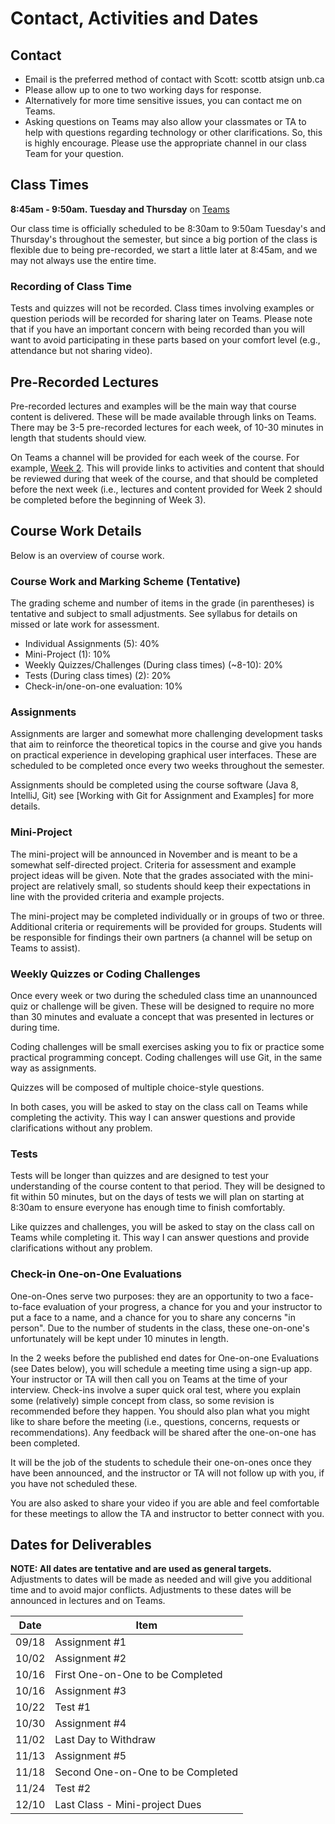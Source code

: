 # Contact, Activities and Dates

## Contact

- Email is the preferred method of contact with Scott: scottb atsign unb.ca
- Please allow up to one to two working days for response.
- Alternatively for more time sensitive issues, you can contact me on Teams.
- Asking questions on Teams may also allow your classmates or TA to help with questions regarding technology or other clarifications. So, this is highly encourage. Please use the appropriate channel in our class Team for your question.

## Class Times

**8:45am - 9:50am. Tuesday and Thursday** on [Teams](https://teams.microsoft.com/l/channel/19%3a9e00c29c80774584bfd7136a652bb830%40thread.tacv2/Class%2520Meetings%2520%28Tue%2520and%2520Thu%2520%2540%25208%253B45%2520to%25209%253B50am%29?groupId=eb132915-269f-4304-ad54-5938ab0608a5&tenantId=244e6ed2-339a-47f3-b95c-e45351c198b7)

Our class time is officially scheduled to be 8:30am to 9:50am Tuesday's and Thursday's throughout the semester, but since a big portion of the class is flexible due to being pre-recorded, we start a little later at 8:45am, and we may not always use the entire time.

### Recording of Class Time

Tests and quizzes will not be recorded. Class times involving examples or question periods will be recorded for sharing later on Teams. Please note that if you have an important concern with being recorded than you will want to avoid participating in these parts based on your comfort level (e.g., attendance but not sharing video).

## Pre-Recorded Lectures

Pre-recorded lectures and examples will be the main way that course content is delivered. These will be made available through links on Teams. There may be 3-5 pre-recorded lectures for each week, of 10-30 minutes in length that students should view.

On Teams a channel will be provided for each week of the course. For example, [Week 2](https://teams.microsoft.com/l/channel/19%3aeab0b8e591da4608990558b1282614f3%40thread.tacv2/Week%25202%2520-%2520Sept%252014-18?groupId=eb132915-269f-4304-ad54-5938ab0608a5&tenantId=244e6ed2-339a-47f3-b95c-e45351c198b7). This will provide links to activities and content that should be reviewed during that week of the course, and that should be completed before the next week (i.e., lectures and content provided for Week 2 should be completed before the beginning of Week 3).

## Course Work Details

Below is an overview of course work.  

### Course Work and Marking Scheme (Tentative)

The grading scheme and number of items in the grade (in parentheses) is tentative and subject to small adjustments. See syllabus for details on missed or late work for assessment.

- Individual Assignments (5): 40%
- Mini-Project (1): 10%
- Weekly Quizzes/Challenges (During class times) (~8-10): 20%
- Tests (During class times) (2): 20%
- Check-in/one-on-one evaluation: 10%

### Assignments

Assignments are larger and somewhat more challenging development tasks that aim to reinforce the theoretical topics in the course and give you hands on practical experience in developing graphical user interfaces. These are scheduled to be completed once every two weeks throughout the semester.

Assignments should be completed using the course software (Java 8, IntelliJ, Git) see [Working with Git for Assignment and Examples] for more details.

### Mini-Project

The mini-project will be announced in November and is meant to be a somewhat self-directed project. Criteria for assessment and example project ideas will be given. Note that the grades associated with the mini-project are relatively small, so students should keep their expectations in line with the provided criteria and example projects.

The mini-project may be completed individually or in groups of two or three. Additional criteria or requirements will be provided for groups. Students will be responsible for findings their own partners (a channel will be setup on Teams to assist).

### Weekly Quizzes or Coding Challenges

Once every week or two during the scheduled class time an unannounced quiz or challenge will be given. These will be designed to require no more than 30 minutes and evaluate a concept that was presented in lectures or during time.

Coding challenges will be small exercises asking you to fix or practice some practical programming concept. Coding challenges will use Git, in the same way as assignments.

Quizzes will be composed of multiple choice-style questions.

In both cases, you will be asked to stay on the class call on Teams while completing the activity. This way I can answer questions and provide clarifications without any problem.

### Tests

Tests will be longer than quizzes and are designed to test your understanding of the course  content to that period. They will be designed to fit within 50 minutes, but on the days of tests we will plan on starting at 8:30am to ensure everyone has enough time to finish comfortably.

Like quizzes and challenges, you will be asked to stay on the class call on Teams while completing it. This way I can answer questions and provide clarifications without any problem.

### Check-in One-on-One Evaluations

One-on-Ones serve two purposes: they are an opportunity to two a face-to-face evaluation of your progress, a chance for you and your instructor to put a face to a name, and a chance for you to share any concerns "in person". Due to the number of students in the class, these one-on-one's unfortunately will be kept under 10 minutes in length.

In the 2 weeks before the published end dates for One-on-one Evaluations (see Dates below), you will schedule a meeting time using a sign-up app. Your instructor or TA will then call you on Teams at the time of your interview. Check-ins involve a super quick oral test, where you explain some (relatively) simple concept from class, so some revision is recommended before they happen. You should also plan what you might like to share before the meeting (i.e., questions, concerns, requests or recommendations). Any feedback will be shared after the one-on-one has been completed.

It will be the job of the students to schedule their one-on-ones once they have been announced, and the instructor or TA will not follow up with you, if you have not scheduled these.

You are also asked to share your video if you are able and feel comfortable for these meetings to allow the TA and instructor to better connect with you.

## Dates for Deliverables

**NOTE: All dates are tentative and are used as general targets.** Adjustments to dates will be made as needed and will give you additional time and to avoid major conflicts. Adjustments to these dates will be announced in lectures and on Teams.  

| Date | Item  |
|------|-------|
| 09/18| Assignment #1 |
| 10/02| Assignment #2 |
| 10/16| First One-on-One to be Completed|
| 10/16| Assignment #3 |
| 10/22| Test #1 |
| 10/30| Assignment #4 |
| 11/02| Last Day to Withdraw|
| 11/13| Assignment #5 |
| 11/18| Second One-on-One to be Completed|
| 11/24| Test #2 |
| 12/10| Last Class - Mini-project Dues
